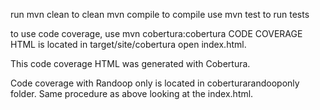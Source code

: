 run mvn clean to clean
mvn compile to compile
use mvn test to run tests

to use code coverage, use mvn cobertura:cobertura
CODE COVERAGE HTML is located in target/site/cobertura open index.html.

This code coverage HTML was generated with Cobertura.

Code coverage with Randoop only is located in coberturarandooponly folder.  Same procedure as above looking at the index.html.